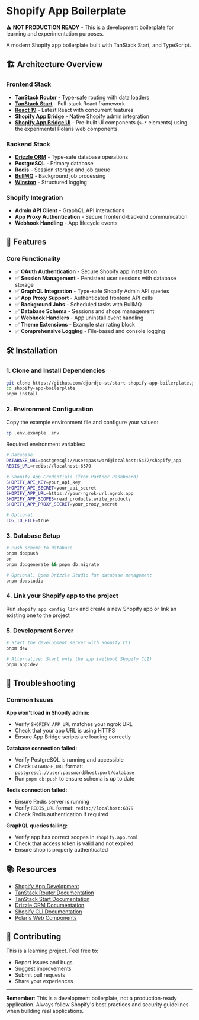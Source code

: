 # Shopify App Boilerplate

⚠️ **NOT PRODUCTION READY** - This is a development boilerplate for learning and experimentation purposes.

A modern Shopify app boilerplate built with TanStack Start, and TypeScript.

## 🏗️ Architecture Overview

### Frontend Stack

- **[TanStack Router](https://tanstack.com/router)** - Type-safe routing with data loaders
- **[TanStack Start](https://tanstack.com/start)** - Full-stack React framework
- **[React 19](https://react.dev)** - Latest React with concurrent features
- **[Shopify App Bridge](https://shopify.dev/docs/api/app-bridge-library)** - Native Shopify admin integration
- **[Shopify App Bridge UI](https://shopify.dev/docs/api/app-home/using-polaris-components)** - Pre-built UI components (`s-*` elements) using the experimental Polaris web components

### Backend Stack

- **[Drizzle ORM](https://orm.drizzle.team)** - Type-safe database operations
- **PostgreSQL** - Primary database
- **[Redis](https://redis.io)** - Session storage and job queue
- **[BullMQ](https://docs.bullmq.io)** - Background job processing
- **[Winston](https://github.com/winstonjs/winston)** - Structured logging

### Shopify Integration

- **Admin API Client** - GraphQL API interactions
- **App Proxy Authentication** - Secure frontend-backend communication
- **Webhook Handling** - App lifecycle events

## 🚀 Features

### Core Functionality

- ✅ **OAuth Authentication** - Secure Shopify app installation
- ✅ **Session Management** - Persistent user sessions with database storage
- ✅ **GraphQL Integration** - Type-safe Shopify Admin API queries
- ✅ **App Proxy Support** - Authenticated frontend API calls
- ✅ **Background Jobs** - Scheduled tasks with BullMQ
- ✅ **Database Schema** - Sessions and shops management
- ✅ **Webhook Handlers** - App uninstall event handling
- ✅ **Theme Extensions** - Example star rating block
- ✅ **Comprehensive Logging** - File-based and console logging

## 🛠️ Installation

### 1. Clone and Install Dependencies

```bash
git clone https://github.com/djordje-st/start-shopify-app-boilerplate.git
cd shopify-app-boilerplate
pnpm install
```

### 2. Environment Configuration

Copy the example environment file and configure your values:

```bash
cp .env.example .env
```

Required environment variables:

```bash
# Database
DATABASE_URL=postgresql://user:password@localhost:5432/shopify_app
REDIS_URL=redis://localhost:6379

# Shopify App Credentials (from Partner Dashboard)
SHOPIFY_API_KEY=your_api_key
SHOPIFY_API_SECRET=your_api_secret
SHOPIFY_APP_URL=https://your-ngrok-url.ngrok.app
SHOPIFY_APP_SCOPES=read_products,write_products
SHOPIFY_APP_PROXY_SECRET=your_proxy_secret

# Optional
LOG_TO_FILE=true
```

### 3. Database Setup

```bash
# Push schema to database
pnpm db:push
or
pnpm db:generate && pnpm db:migrate

# Optional: Open Drizzle Studio for database management
pnpm db:studio
```

### 4. Link your Shopify app to the project

Run `shopify app config link` and create a new Shopify app or link an existing one to the project

### 5. Development Server

```bash
# Start the development server with Shopify CLI
pnpm dev

# Alternative: Start only the app (without Shopify CLI)
pnpm app:dev
```

## 🐛 Troubleshooting

### Common Issues

**App won't load in Shopify admin:**

- Verify `SHOPIFY_APP_URL` matches your ngrok URL
- Check that your app URL is using HTTPS
- Ensure App Bridge scripts are loading correctly

**Database connection failed:**

- Verify PostgreSQL is running and accessible
- Check `DATABASE_URL` format: `postgresql://user:password@host:port/database`
- Run `pnpm db:push` to ensure schema is up to date

**Redis connection failed:**

- Ensure Redis server is running
- Verify `REDIS_URL` format: `redis://localhost:6379`
- Check Redis authentication if required

**GraphQL queries failing:**

- Verify app has correct scopes in `shopify.app.toml`
- Check that access token is valid and not expired
- Ensure shop is properly authenticated

## 📚 Resources

- [Shopify App Development](https://shopify.dev/docs/apps)
- [TanStack Router Documentation](https://tanstack.com/router)
- [TanStack Start Documentation](https://tanstack.com/start)
- [Drizzle ORM Documentation](https://orm.drizzle.team)
- [Shopify CLI Documentation](https://shopify.dev/docs/apps/tools/cli)
- [Polaris Web Components](https://shopify.dev/docs/api/app-home/using-polaris-components)

## 🤝 Contributing

This is a learning project. Feel free to:

- Report issues and bugs
- Suggest improvements
- Submit pull requests
- Share your experiences

---

**Remember**: This is a development boilerplate, not a production-ready application. Always follow Shopify's best practices and security guidelines when building real applications.
